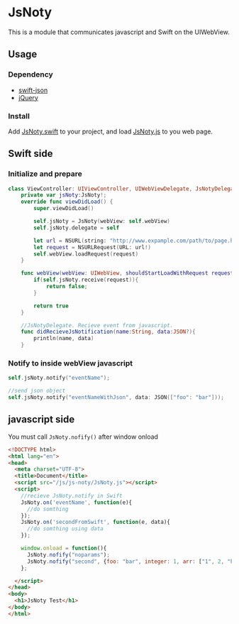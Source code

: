 # JsNoty

This is a module that communicates javascript and Swift on the UIWebView.

## Usage

### Dependency

* [swift-json](https://github.com/dankogai/swift-json)
* [jQuery](http://jquery.com/)

### Install

Add [JsNoty.swift](https://github.com/gomo/JsNoty/blob/master/JsNoty/JsNoty.swift) to your project, and load [JsNoty.js](https://github.com/gomo/JsNoty/blob/master/JsNoty/js/JsNoty.js) to you web page.

## Swift side

### Initialize and prepare

```swift
class ViewController: UIViewController, UIWebViewDelegate, JsNotyDelegate {
    private var jsNoty:JsNoty!;
    override func viewDidLoad() {
        super.viewDidLoad()

        self.jsNoty = JsNoty(webView: self.webView)
        self.jsNoty.delegate = self

        let url = NSURL(string: "http://www.expample.com/path/to/page.html")
        let request = NSURLRequest(URL: url!)
        self.webView.loadRequest(request)
    }

    func webView(webView: UIWebView, shouldStartLoadWithRequest request: NSURLRequest, navigationType: UIWebViewNavigationType) -> Bool {
        if(self.jsNoty.receive(request)){
            return false;
        }

        return true
    }

    //JsNotyDelegate. Recieve event from javascript.
    func didRecieveJsNotification(name:String, data:JSON?){
        println(name, data)
    }
```

### Notify to inside webView javascript

```swift
self.jsNoty.notify("eventName");

//send json object
self.jsNoty.notify("eventNameWithJson", data: JSON(["foo": "bar"]));
```


## javascript side

You must call `JsNoty.nofify()` after window onload

```html
<!DOCTYPE html>
<html lang="en">
<head>
  <meta charset="UTF-8">
  <title>Document</title>
  <script src="/js/js-noty/JsNoty.js"></script>
  <script>
    //recieve JsNoty.notify in Swift
    JsNoty.on('eventName', function(e){
      //do somthing
    });
    JsNoty.on('secondFromSwift', function(e, data){
      //do somthing using data
    });

    window.onload = function(){
      JsNoty.nofify("noparams");
      JsNoty.nofify("second", {foo: "bar", integer: 1, arr: ["1", 2, "hoge"]});
    };

  </script>
</head>
<body>
  <h1>JsNoty Test</h1>
</body>
</html>
```
